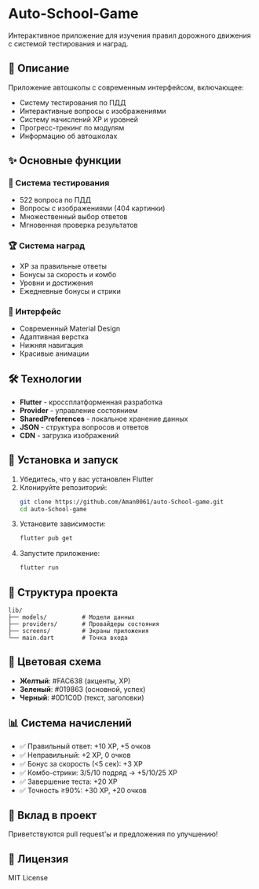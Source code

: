 # Auto-School-Game

Интерактивное приложение для изучения правил дорожного движения с системой тестирования и наград.

## 🚗 Описание

Приложение автошколы с современным интерфейсом, включающее:
- Систему тестирования по ПДД
- Интерактивные вопросы с изображениями
- Систему начислений XP и уровней
- Прогресс-трекинг по модулям
- Информацию об автошколах

## ✨ Основные функции

### 🎯 Система тестирования
- 522 вопроса по ПДД
- Вопросы с изображениями (404 картинки)
- Множественный выбор ответов
- Мгновенная проверка результатов

### 🏆 Система наград
- XP за правильные ответы
- Бонусы за скорость и комбо
- Уровни и достижения
- Ежедневные бонусы и стрики

### 📱 Интерфейс
- Современный Material Design
- Адаптивная верстка
- Нижняя навигация
- Красивые анимации

## 🛠️ Технологии

- **Flutter** - кроссплатформенная разработка
- **Provider** - управление состоянием
- **SharedPreferences** - локальное хранение данных
- **JSON** - структура вопросов и ответов
- **CDN** - загрузка изображений

## 🚀 Установка и запуск

1. Убедитесь, что у вас установлен Flutter
2. Клонируйте репозиторий:
   ```bash
   git clone https://github.com/Aman0061/auto-School-game.git
   cd auto-School-game
   ```
3. Установите зависимости:
   ```bash
   flutter pub get
   ```
4. Запустите приложение:
   ```bash
   flutter run
   ```

## 📁 Структура проекта

```
lib/
├── models/          # Модели данных
├── providers/       # Провайдеры состояния
├── screens/         # Экраны приложения
└── main.dart        # Точка входа
```

## 🎨 Цветовая схема

- **Желтый**: #FAC638 (акценты, XP)
- **Зеленый**: #019863 (основной, успех)
- **Черный**: #0D1C0D (текст, заголовки)

## 📊 Система начислений

- ✅ Правильный ответ: +10 XP, +5 очков
- ✅ Неправильный: +2 XP, 0 очков
- ✅ Бонус за скорость (<5 сек): +3 XP
- ✅ Комбо-стрики: 3/5/10 подряд → +5/10/25 XP
- ✅ Завершение теста: +20 XP
- ✅ Точность ≥90%: +30 XP, +20 очков

## 🤝 Вклад в проект

Приветствуются pull request'ы и предложения по улучшению!

## 📄 Лицензия

MIT License
